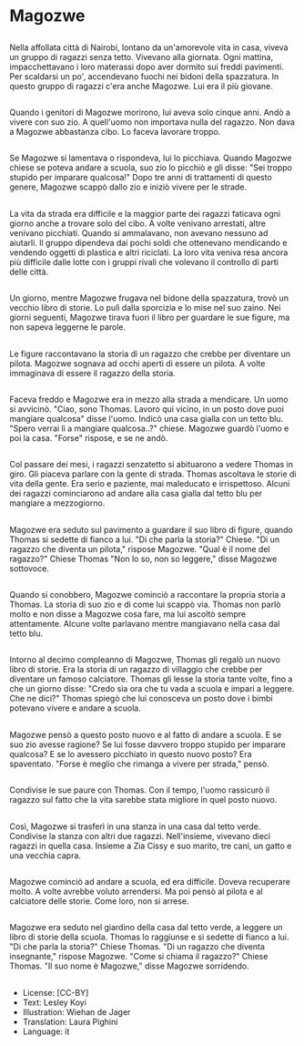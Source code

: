 # Magozwe

##
Nella affollata città di Nairobi, lontano da un'amorevole vita in casa, viveva un gruppo di ragazzi senza tetto. Vivevano alla giornata. Ogni mattina, impacchettavano i loro materassi dopo aver dormito sui freddi pavimenti. Per scaldarsi un po', accendevano fuochi nei bidoni della spazzatura. In questo gruppo di ragazzi c'era anche Magozwe. Lui era il più giovane.

##
Quando i genitori di Magozwe morirono, lui aveva solo cinque anni. Andò a vivere con suo zio. A quell'uomo non importava nulla del ragazzo. Non dava a Magozwe abbastanza cibo. Lo faceva lavorare troppo.

##
Se Magozwe si lamentava o rispondeva, lui lo picchiava. Quando Magozwe chiese se poteva andare a scuola, suo zio lo picchiò e gli disse: "Sei troppo stupido per imparare qualcosa!"
Dopo tre anni di trattamenti di questo genere, Magozwe scappò dallo zio e iniziò vivere per le strade.

##
La vita da strada era difficile e la maggior parte dei ragazzi faticava ogni giorno anche a trovare solo del cibo. A volte venivano arrestati, altre venivano picchiati. Quando si ammalavano, non avevano nessuno ad aiutarli. Il gruppo dipendeva dai pochi soldi che ottenevano mendicando e vendendo oggetti di plastica e altri riciclati. La loro vita veniva resa ancora più difficile dalle lotte con i gruppi rivali che volevano il controllo di parti delle città.

##
Un giorno, mentre Magozwe frugava nel bidone della spazzatura, trovò un vecchio libro di storie. Lo pulì dalla sporcizia e lo mise nel suo zaino. Nei giorni seguenti, Magozwe tirava fuori il libro per guardare le sue figure, ma non sapeva leggerne le parole.

##
Le figure raccontavano la storia di un ragazzo che crebbe per diventare un pilota. Magozwe sognava ad occhi aperti di essere un pilota. A volte immaginava di essere il ragazzo della storia.

##
Faceva freddo e Magozwe era in mezzo alla strada a mendicare. Un uomo si avvicinò. "Ciao, sono Thomas. Lavoro qui vicino, in un posto dove puoi mangiare qualcosa" disse l'uomo. Indicò una casa gialla con un tetto blu. "Spero verrai lì a mangiare qualcosa..?" chiese. Magozwe guardò l'uomo e poi la casa. "Forse" rispose, e se ne andò.

##
Col passare dei mesi, i ragazzi senzatetto si abituarono a vedere Thomas in giro. Gli piaceva parlare con la gente di strada. Thomas ascoltava le storie di vita della gente. Era serio e paziente, mai maleducato e irrispettoso. Alcuni dei ragazzi cominciarono ad andare alla casa gialla dal tetto blu per mangiare a mezzogiorno.

##
Magozwe era seduto sul pavimento a guardare il suo libro di figure, quando Thomas si sedette di fianco a lui. "Di che parla la storia?" Chiese. "Di un ragazzo che diventa un pilota," rispose Magozwe. "Qual è il nome del ragazzo?" Chiese Thomas "Non lo so, non so leggere," disse Magozwe sottovoce.

##
Quando si conobbero, Magozwe cominciò a raccontare la propria storia a Thomas. La storia di suo zio e di come lui scappò via. Thomas non parlò molto e non disse a Magozwe cosa fare, ma lui ascoltò sempre attentamente. Alcune volte parlavano mentre mangiavano nella casa dal tetto blu.

##
Intorno al decimo compleanno di Magozwe, Thomas gli regalò un nuovo libro di storie. Era la storia di un ragazzo di villaggio che crebbe per diventare un famoso calciatore. Thomas gli lesse la storia tante volte, fino a che un giorno disse: "Credo sia ora che tu vada a scuola e impari a leggere. Che ne dici?" Thomas spiegò che lui conosceva un posto dove i bimbi potevano vivere e andare a scuola.

##
Magozwe pensò a questo posto nuovo e al fatto di andare a scuola. E se suo zio avesse ragione? Se lui fosse davvero troppo stupido per imparare qualcosa? E se lo avessero picchiato in questo nuovo posto? Era spaventato. "Forse è meglio che rimanga a vivere per strada," pensò.

##
Condivise le sue paure con Thomas. Con il tempo, l'uomo rassicurò il ragazzo sul fatto che la vita sarebbe stata migliore in quel posto nuovo.

##
Così, Magozwe si trasferì in una stanza in una casa dal tetto verde. Condivise la stanza con altri due ragazzi. Nell'insieme, vivevano dieci ragazzi in quella casa. Insieme a Zia Cissy e suo marito, tre cani, un gatto e una vecchia capra.

##
Magozwe cominciò ad andare a scuola, ed era difficile. Doveva recuperare molto. A volte avrebbe voluto arrendersi. Ma poi pensò al pilota e al calciatore delle storie. Come loro, non si arrese.

##
Magozwe era seduto nel giardino della casa dal tetto verde, a leggere un libro di storie della scuola. Thomas lo raggiunse e si sedette di fianco a lui. "Di che parla la storia?" Chiese Thomas. "Di un ragazzo che diventa insegnante," rispose Magozwe. "Come si chiama il ragazzo?" Chiese Thomas. "Il suo nome è Magozwe," disse Magozwe sorridendo.

##
* License: [CC-BY]
* Text: Lesley Koyi
* Illustration: Wiehan de Jager
* Translation: Laura Pighini
* Language: it

